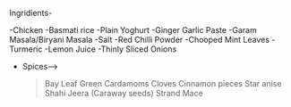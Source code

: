 Ingridients- 

-Chicken
-Basmati rice
-Plain Yoghurt
-Ginger Garlic Paste
-Garam Masala/Biryani Masala
-Salt
-Red Chilli Powder
-Chooped Mint Leaves
-Turmeric
-Lemon Juice
-Thinly Sliced Onions
- Spices-->
    > Bay Leaf
    > Green Cardamoms
    > Cloves
    > Cinnamon pieces
    > Star anise
    > Shahi Jeera (Caraway seeds)
    > Strand Mace
